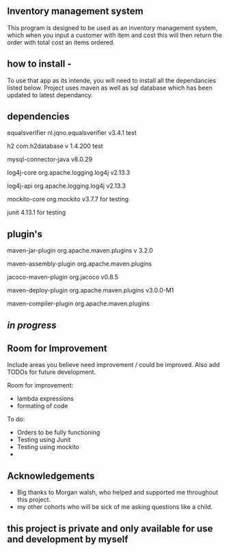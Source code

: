 ## Inventory management system

This program is designed to be used as an inventory management system, which when you input a customer with item and cost 
this will then return the order with total cost an items ordered.


## how to install -
To use that app as its intende, you will need to install all the dependancies  listed below.
Project uses maven as well as sql database which has been updated to latest dependancy.
## dependencies
equalsverifier
nl.jqno.equalsverifier
v3.4.1
test

h2
com.h2database
v 1.4.200
test


mysql-connector-java
v8.0.29

log4j-core
org.apache.logging.log4j
v2.13.3

log4j-api
org.apache.logging.log4j
v2.13.3

mockito-core
org.mockito
v3.7.7 for testing 

junit 4.13.1
for testing

## plugin's

maven-jar-plugin
org.apache.maven.plugins
v 3.2.0

maven-assembly-plugin
org.apache.maven.plugins

jacoco-maven-plugin
org.jacoco
v0.8.5

maven-deploy-plugin
org.apache.maven.plugins
v3.0.0-M1

maven-compiler-plugin
org.apache.maven.plugins


## _in progress_ 



## Room for Improvement
Include areas you believe need improvement / could be improved. Also add TODOs for future development.

Room for improvement:
- lambda expressions 
- formating of code

To do:
- Orders to be fully functioning 
- Testing using Junit
- Testing using mockito
- 


## Acknowledgements

- Big thanks to Morgan walsh, who helped and supported me throughout this project.
- my other cohorts who will be sick of me asking questions like a child.

## this project is private and only available for use and development by myself

